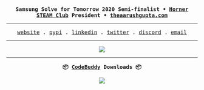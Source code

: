 <div align = "center">
    <samp>
        <b>Samsung Solve for Tomorrow 2020 Semi-finalist • <a href = "https://hornersteamclub.github.io">Horner STEAM Club</a> President • <a href = "https://theaarushgupta.com">theaarushgupta.com</a></b>
    </samp>
</div>

<hr>

<div align = "center">
    <samp>
        <a href = "https://theaarushgupta.com">website</a> .
        <a href = "https://pypi.org/user/0x44RU5H/">pypi</a> .
        <a href = "https://www.linkedin.com/in/theaarushgupta">linkedin</a> .
        <a href = "https://twitter.com/theaarushgupta">twitter</a> .
        <a href = "https://discord.com/users/795838680282693704">discord</a> .
        <a href = "mailto:hello@theaarushgupta.com">email</a>
    </samp>
</div>

<hr>

<div align = "center">
    <samp>
        <img src = "https://github-readme-stats.vercel.app/api?username=theaarushgupta&count_private=true&theme=onedark&hide_border=true&line_height=33">
    </samp>
</div>

<hr>

<div align = "center">
    <samp>
        <p><b>📦 <a href = "https://github.com/0x44RU5H/codebuddy">CodeBuddy</a> Downloads 📦</b></p>
        <img src = "https://img.shields.io/pypi/dm/codebuddy.svg?style=for-the-badge&logo=python&logoColor=white">
    </samp>
</div>
